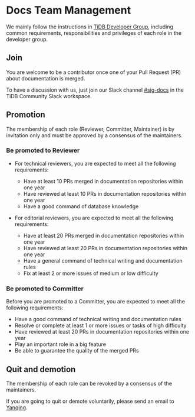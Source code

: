 # Docs Team Management

We mainly follow the instructions in [TiDB Developer Group](https://github.com/pingcap/community#tidb-developer-group), including common requirements, responsibilities and privileges of each role in the developer group.

## Join

You are welcome to be a contributor once one of your Pull Request (PR) about documentation is merged.

To have a discussion with us, just join our Slack channel [#sig-docs](https://slack.tidb.io/invite?team=tidb-community&channel=sig-docs&ref=pingcap-community) in the TiDB Community Slack workspace.

## Promotion

The membership of each role (Reviewer, Committer, Maintainer) is by invitation only and must be approved by a consensus of the maintainers.

### Be promoted to Reviewer

- For technical reviewers, you are expected to meet all the following requirements:
  - Have at least 10 PRs merged in documentation repositories within one year
  - Have reviewed at least 10 PRs in documentation repositories within one year
  - Have a good command of database knowledge

- For editorial reviewers, you are expected to meet all the following requirements:
  - Have at least 20 PRs merged in documentation repositories within one year
  - Have reviewed at least 20 PRs in documentation repositories within one year
  - Have a general command of technical writing and documentation rules
  - Fix at least 2 or more issues of medium or low difficulty

### Be promoted to Committer

Before you are promoted to a Committer, you are expected to meet all the following requirements:

- Have a good command of technical writing and documentation rules
- Resolve or complete at least 1 or more issues or tasks of high difficulty
- Have reviewed at least 20 PRs in documentation repositories within one year
- Play an important role in a big feature
- Be able to guarantee the quality of the merged PRs

## Quit and demotion

The membership of each role can be revoked by a consensus of the maintainers.

If you are going to quit or demote voluntarily, please send an email to [Yanqing](mailto:zhangyanqing@pingcap.com).
